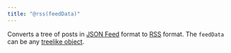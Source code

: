 ```yaml
---
title: "@rss(feedData)"
---
```


Converts a tree of posts in [JSON Feed](https://www.jsonfeed.org/) format to [RSS](https://www.rssboard.org/rss-specification) format. The `feedData` can be any [treelike object](/async-tree/treelike.html).
